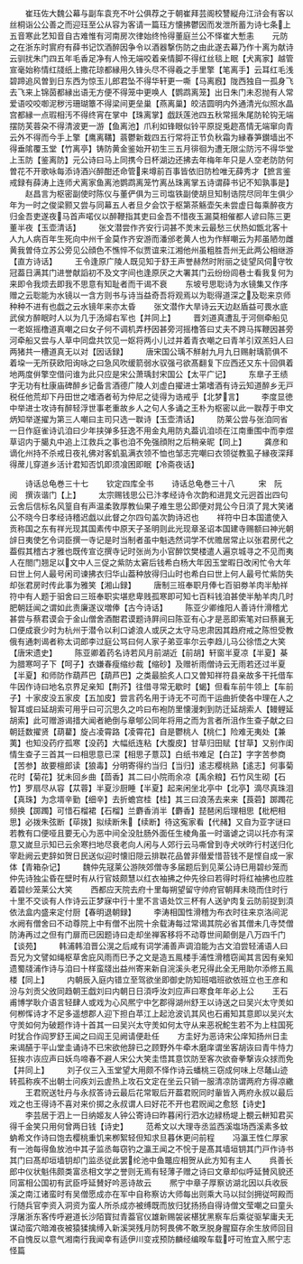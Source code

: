 <!-- { "loadSidebar": true } -->
　　崔珏佐大魏公幕与副车袁充不叶公俱荐之于朝崔拜芸阁校讐縦舟江浒会有客以丝桐诣公公善之而迎珏至公从容为客请一篇珏方懐拂鬱因而发泄所蓄为诗七条上五音寒此艺知音自古难惟有河南房次律始终怜得董庭兰公不怿崔大慙恚
　　元防之在浙东时賔府有薛书记饮酒醉因争令以酒器撃伤防之由此遂去幕乃作十离为献诗云驯扰朱门四五年毛香足净有人怜无端咬着亲情脚不得红丝毯上眠【犬离家】越管宣毫始称情红牋纸上撒花琼都縁用久锋头尽不得羲之手里擎【笔离手】云耳红毛浅碧蹄追风曽到日东西为惊玉儿郎君坠不得华轩更一嘶【马离廐】陇西独自一孤身飞去飞来上锦茵都縁出语无方便不得笼中更唤人【鹦鹉离笼】出日朱门未忍抛有人常爱语咬咬啣泥秽污珊瑚簟不得梁间更垒巢【燕离巢】皎洁圆明内外通清光似照水晶宫都縁一点瑕相汚不得终宵在掌中【珠离掌】戯跃莲池四五秋常摇朱尾防轮钩无端摆防芙蓉朶不得清波更一游【鱼离池】爪利如锋眼似铃平原捉兎趂髙情无端窜向青云外不得而今手上擎【鹰离鞲】蓊鬱新栽四五行常将正节负秋霜为縁春笋鑚墙出不得垂隂覆玉堂【竹离亭】铸防黄金鉴始开初生三五月徘徊为遭无限尘防污不得华堂上玉防【鉴离防】元公诗曰马上同携今日杯湖边还拂去年梅年年只是人空老防防何曽花不开歌咏每添诗酒兴醉酣还命管来墫前百事皆依旧防检唯无薛秀才【摭言鉴戒録有薛涛上连师犬离家鱼离池鹦鹉离笼竹离丛珠离掌五诗谓薛书记不知孰事是】
　　赵昌言为枢密副使时陈仪与董俨俱为三司塩铁副使胡旦知制诰院尽同年生俱少年为一时之俊梁颢又尝与同幕五人者旦夕会饮于枢第茶觞壶矢未尝虚日每乘醉夜方归金吾吏遂夜马首声喏仪以醉鞭指其吏曰金吾不惜夜玉漏莫相催都人谚曰陈三更董半夜【玉壶清话】
　　张文潜尝作齐安行词甚不羙末云最愁三伏热如甑北客十人九人病百年生死向中州千金莫作齐安游而潘邠老黄人也为作觧嘲云为邦虽陋勿雌黄我曽侍立苏公旁见公顔色不憔悴不似贾谊来江湘他州虽粗胜吾州无此两公相继游【直方诗话】
　　王令逢原广陵人既见知于舒王声誉赫然时附丽之徒望风伺守牧冠葢日满其门进誉献謟初不及文字间也逢原厌之大署其门云纷纷闾巷士看我复何为来即令我烦去即我不思意有知耻者而干谒不衰
　　东坡号思聡诗为水镜集又作序赠之云聡能为水镜以一含方则书与诗当益奇吾将观焉以为聡得道深之及聡来京师种种不进有也戯之云水镜年来亦太昏
　　张文潜作大旱诗云天边赵盾益可畏水底武侯方醉眠时人以为几于汤燖右军也【并同上】
　　晋刘道真遭乱于河侧牵船见一老妪摇橹道真嘲之曰女子何不调机弄杼因甚旁河摇橹答曰丈夫不跨马挥鞭因甚旁河牵船又尝与人草中同盘共饮见一妪将两小儿过并着青衣嘲之曰青羊引双羔妇人曰两猪共一槽道真无以对【因话録】
　　唐宋国公瑀不觧射九月九日赐射瑀箭俱不着垜一无所获欧阳询咏之曰急风吹缓箭弱水驭强弓欲髙翻复下应西还又东十回俱着地两度倂擎空借问谁为此只应是宋公萧瑀封宋国公【太平广记】
　　东臯子王绩字无功有杜康庙碑醉乡记备言酒德广陵人刘虚白擢进士第嗜酒有诗云知道醉乡无戸税任他荒却下丹田世之嗜酒者茍为仲尼之徒得为诰戒乎【北梦言】
　　李度显徳中举进士攻诗有醉轻浮世事老重故乡人之句人多诵之王朴为枢密以此一聫荐于申文炳知举遂擢为第三人嘲曰主司只选一聫诗【玉壶清话】
　　防莱公尝与张洎同省一日作庭雀诗讥洎曰少年挟弹多狂逸不用金丸用防丸葢讥洎顷在江南重围中而李煜草诏内于臈丸中追上江救兵之事也洎不免强顔附之后稍亲昵【同上】
　　龚彦和谪化州持不杀戒日夜礼佛对客虮虱满衣领不恤也邹志完嘲曰衣领従教虱子縁夜深拜得蓆儿穿道乡活计君知否饥即须飡困即眠【冷斋夜话】

　　诗话总龟巻三十七
　　钦定四库全书
　　诗话总龟巻三十八　　　宋　阮　阅　撰诙谐门【上】
　　太宗赐钱思公已汴孝经诗令次韵和进晁文元迥首出四句云舍后信标名风篁自有声温柔敦厚教仙果子难生思公即便对晁公今日湏了晁大笑诸公不晓今日孝经诗稽迟戯以此督之尔四句盖次韵诗迟也
　　祥符中日本国遣使入贡称国之东有祥光现其国素传中原天子圣明则此光现章圣诏本国建寺赐额曰神光朝辝日夷使乞令词臣撰一寺记是时当制者虽中魁选然词学不优赡居常止以张君房代之葢假其稽古才雅也既传宣讫撰寺记时张尚为小官醉饮樊楼遣人遍京城寻之不见而夷人在閤门翘足以文中人三促之紫防太窘后钱希白杨大年因玉堂暇日改闲忙令大年曰世上何人最号闲司谏拂衣归华山葢种放得归山时也希白曰世上何人最号忙紫防失却张君房时传此事为雅笑【湘山録】
　　唐制三班奉职月俸七百驲劵羊肉半觔祥符中有人题于驲舍曰三班奉职实堪悲卑贱孤寒即可知七百料钱洎甚使半觔羊肉几时肥朝廷闻之谓如此责廉遂议増俸【古今诗话】
　　陈亚少卿维阳人善诗什滑稽尤甚尝与蔡君谟会于金山僧舍酒酣君谟题诗屛间曰陈亚有心才是恶即索笔对曰蔡襄无口便成衰少时为杭州于潜令以利口谑浪人或厌之太守马忠肃因其趋府戒之陈怛受教俄有通刺谒者称太词郎李过庭公骂曰何人家子弟亚率尔云李趋儿马公徐悟之大笑【唐宋遗史】
　　陈亚卿着药名诗若风月前湖近【前胡】轩窗半夏凉【半夏】棊为腊寒呵子下【呵子】衣嫌春瘦缩纱裁【缩砂】及赠祈雨僧诗云无雨若还过半夏【半夏】和师防作葫芦巴【葫芦巴】之类最脍炙人口又曽知祥符县亲故多干托借车牛因作诗曰地名京界足亲知【荆芥】往借寻常无歇时【蝎】但看车前牛领上【车前子】十家皮没五家皮【五加皮】尝言药名用于诗无不可而干运曲折使各中理在人之智耳或曰延胡索可用乎曰可沉思久之吟曰布袍防里懐漫刺到防迁延胡索人【鳗鲤延胡索】此可赠游谒措大闻者絶倒与章郇公同年将用之而为言者所沮作生查子献之曰朝廷数擢贤【葫藋】旋占凌霄路【凌霄花】自是鬱桃人【桃仁】险难无夷处【兼荑】也知没药疗孤寒【没药】大幅纸连粘【大腹皮】甘草归田赋【甘草】又别作闺情生查子三首其一曰相思意已深【相思子薏苡】白纸书难足【白芷】字字苦参商【苦参】故要檀郎读【狼毒】分明寄得约当归【当归】逺志樱桃熟【逺志】何事菊花时【菊花】犹未回乡曲【茴香】其二曰小院雨余凉【禹余粮】石竹风生砌【石竹】罗扇尽从容【苁蓉】半夏沙厨睡【半夏】起来闲坐北亭中【北亭】滴尽真珠泪【真珠】为念壻辛勤【细辛】去折蟾宫桂【桂】其三曰浪荡去来来【莨菪】踯躅花频换【踯躅】可惜石榴裙【石榴】兰麝香消半【麝香】琵琶闲后理相思【枇杷相思】必拨朱弦断【荜拨】拟续断朱【续断】待这寃家看【代赭】又自为亚字谜曰若教有口便哑且要无心为恶中间全没肚肠外面任生棱角虽一时谐谑之词以托亦有深意又嵗旦示知已云余寒扫地尽衰老向人闲与人郊行云马嘶曾到寺犬吠昨行村送归化宰赴阙云吏辞如贺日民送似迎时懐旧隠云排聫花品曽非僣爱惜苔钱不是悭自成一家体【青箱杂记】
　　魏仲先冦莱公游陜郊僧寺多届题后到见莱公诗巳用碧纱笼而仲先诗独尘昏在壁时有从行官妓颇慧以红衣袖拂之仲先徐曰若得时将红袖拂也应胜着碧纱笼莱公大笑
　　西都应天院去府十里每朔望留守帅府官朝拜未晓而住时行十里不交谈有人作诗云正梦寐中行十里不言语处饮三杯有人送驴肉复云防前捉到湏依法盒内盛来定付厨【春明退朝録】
　　李涛相国性滑稽为布衣时往来京洛间泥水阙有僧舍曰不动尊院上中有僧不出院十余载涛每过常谒其院必省其僧未几寺焚僧防涛再过之但有门扉而已因题诗曰走却坐禅客移将不动尊世间颠倒是八万四千门【谈苑】
　　韩浦韩洎晋公滉之后咸有词学浦善声调洎能为古文洎尝轻浦语人曰吾兄为文譬如绳枢草舍庇风雨而巳予之文是造五鳯楼手浦性滑稽窃闻其言因有亲知遗蜀牋浦作诗与洎曰十样蛮牋出益州寄来新自浣溪头老兄得此全无用助尔添修五鳯楼【同上】
　　内朝辰入庭内错立至驾欲坐即御史防知班唱班欲依班立也王彦和汾与刘贡父攽同趋朝王戯刘曰内朝日日湏呼汝刘应声曰寒食年年必上公
　　王石甫博学耿介语言轻肆人或戏为心风熈宁中乞郡得湖州舒王以诗送之曰吴兴太守羙如何栁恽诗才不足多遥想郡人迎下担白苹江上起沧波讥其风也石甫知其意即以吴兴太守羙如何为破题作诗十首其一曰吴兴太守羙如何太守从来恶祝鮀生若不为上柱国死时犹合作阎罗舒王闻之曰阎王见阙请便赴任
　　方圭好为恶诗宋公庠知扬州日圭来谒醼于平山堂圭诵诗不已宋欲他辞已之顾野外牛牵木磨庠谓坐客胡诙曰青牛恃力狂挨朩诙应声曰妖鸟啼春不避人宋公大笑圭悟其意饮防至客次欲奋拳撃诙众捄而免【并同上】
　　刘子仪三入玉堂望大用颇不怿作诗云蟠桃三窃成何味上尽鼇山迹转孤称疾不出朝士问疾刘云虗热上攻石文定在坐云只销一服清凉防谓两府方得凉繖
　　王君贶送牡丹与永叔答诗云最后花常冣后开葢君贶同时軰皆入两府永叔以最后戏之也王得诗不喜对来价掷之永叔谓人曰好花不开也君贶闻之愈怒【诗史】
　　李芸居于泗上一日纳姬友人钟公寄诗曰昨暮闲行泗水边緑杨堤上覩云軿知君买得千金笑只用何曾两日钱【诗史】
　　范希文以大理寺丞监西溪塩场西溪素多蚊蚋希文作诗曰饱去樱桃重饥来栁絮轻但知求旦暮休更问前程
　　冯瀛王性仁厚家有一池每得鱼放池中其子监丞每窃钓之瀛王闻之不恱于是髙其墙垣钥其门戸作诗书其门曰髙却垣墙钥却门监丞従此罢纶池中鱼鼈应相贺从此方知有主人
　　呉善长郎中仪状魁伟颇类富丞相文学之誉则无焉有轻薄子赠之诗曰文章却似呼延賛风貌还同富相公国初有武臣呼延賛好吟恶诗故云
　　熈宁中章子厚察访湖北因以兵收辰溪之南江诸蛮时有吴僧愿成亦在军中自称察访大师每出则乘大马以挝剑拥従呵殿而行随兵官李资入洞资为蛮人所杀成亦被缚既而放归犹扬扬自得诗僧文莹嘲之曰童头浮屠浙东客传呼避道长沙陌寳挝青葢官仪雄新赐袈裟椹犹黑察车后乘従驱挈庸夫无谋动蛮穴暗滩夜被猿猱擒缚入新溪哭残月防牱畏佛不敢烹脱身腥窟存余生放师回目不自愧反以意气湘南行我闻幸有适伊川变戎预防麟经编暌车载吁可恠宜入熈宁志怪篇
